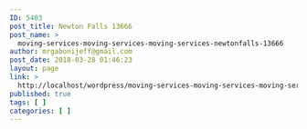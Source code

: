 ```yaml
---
ID: 5403
post_title: Newton Falls 13666
post_name: >
  moving-services-moving-services-moving-services-newtonfalls-13666
author: mrgabonijeff@gmail.com
post_date: 2018-03-28 01:46:23
layout: page
link: >
  http://localhost/wordpress/moving-services-moving-services-moving-services-newtonfalls-13666/
published: true
tags: [ ]
categories: [ ]
---
```

